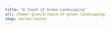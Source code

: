 ```yaml
---
title: "A Touch of Green Landscaping"
url: /homer-glen/a-touch-of-green-landscaping/
shop: Garten-Center
---
```

